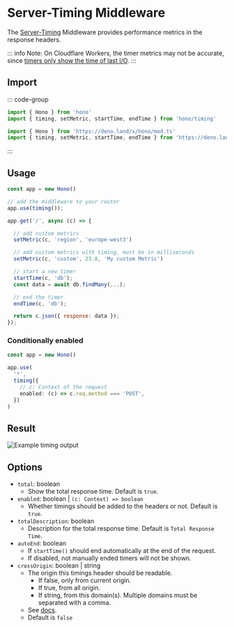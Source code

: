 # Server-Timing Middleware

The [Server-Timing](https://developer.mozilla.org/en-US/docs/Web/HTTP/Headers/Server-Timing) Middleware provides
performance metrics in the response headers.

::: info
Note: On Cloudflare Workers, the timer metrics may not be accurate,
since [timers only show the time of last I/O](https://developers.cloudflare.com/workers/learning/security-model/#step-1-disallow-timers-and-multi-threading).
:::

## Import

::: code-group

```ts [npm]
import { Hono } from 'hono'
import { timing, setMetric, startTime, endTime } from 'hono/timing'
```

```ts [Deno]
import { Hono } from 'https://deno.land/x/hono/mod.ts'
import { timing, setMetric, startTime, endTime } from 'https://deno.land/x/hono/middleware.ts'
```

:::

## Usage

```js
const app = new Hono()

// add the middleware to your router
app.use(timing());

app.get('/', async (c) => {

  // add custom metrics
  setMetric(c, 'region', 'europe-west3')

  // add custom metrics with timing, must be in milliseconds
  setMetric(c, 'custom', 23.8, 'My custom Metric')

  // start a new timer
  startTime(c, 'db');
  const data = await db.findMany(...);

  // end the timer
  endTime(c, 'db');

  return c.json({ response: data });
});
```

### Conditionally enabled

```ts
const app = new Hono()

app.use(
  '*',
  timing({
    // c: Context of the request
    enabled: (c) => c.req.method === 'POST',
  })
)
```

## Result

![Example timing output](/images/timing-example.png)

## Options

- `total`: boolean
  - Show the total response time. Default is `true`.
- `enabled`: boolean | `(c: Context) => boolean`
  - Whether timings should be added to the headers or not. Default is `true`.
- `totalDescription`: boolean
  - Description for the total response time. Default is `Total Response Time`.
- `autoEnd`: boolean
  - If `startTime()` should end automatically at the end of the request.
  - If disabled, not manually ended timers will not be shown.
- `crossOrigin`: boolean | string
  - The origin this timings header should be readable.
    - If false, only from current origin.
    - If true, from all origin.
    - If string, from this domain(s). Multiple domains must be separated with a comma.
  - See [docs](https://developer.mozilla.org/en-US/docs/Web/HTTP/Headers/Timing-Allow-Origin).
  - Default is `false`
